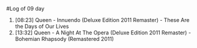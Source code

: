 #Log of 09 day

1. [08:23] Queen - Innuendo (Deluxe Edition 2011 Remaster) - These Are the Days of Our Lives
1. [13:32] Queen - A Night At The Opera (Deluxe Edition 2011 Remaster) - Bohemian Rhapsody (Remastered 2011)
